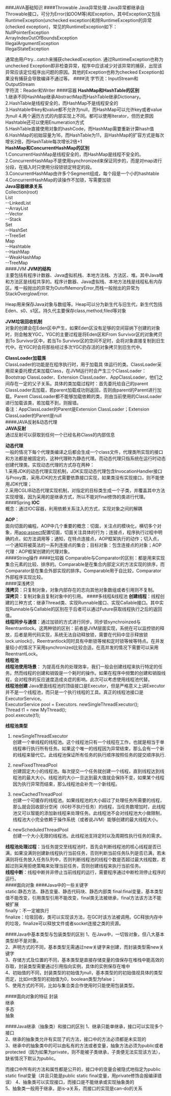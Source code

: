 ###JAVA基础知识
####Throwable Java异常处理 
Java异常都继承自Throwable接口，可分为Error(如OOM等)和Exception，其中Exception又包括RuntimeException(unchecked exception)和除RuntimeException的异常(checked exception)，常见的RuntimeException如下：  
NullPointerException  
ArrayIndexOutOfBoundsException  
IllegalArgumentException  
IllegalStateException  

通常由用户try...catch来捕获checkedException. 通过RuntimeException也称为unchecked Exception即非检查异常，程序中应该减少对该异常的捕获，出现该异常应该定位程序出问题的原因。其他的Exception也称为checked Exception如果没有捕获会导致编译不通过等。
####流
字节流：InputStream和OutputStream  
字符流：Reader和Writer 
####容器 
**HashMap和HashTable的区别**   
1.继承不同HashMap继承AbstractMap而HashTable继承Dictionary。  
2.HashTable是线程安全的，而HashMap不是线程安全的  
3.Hashtable中key和value都不允许为null，而HashMap可以允许key或者value为null
4.两个遍历方式的内部实现上不同。都可以使用Iterator，但历史原因Hashtable还可以使用Enumeration方式  
5.HashTable直接使用对象的hashCode，而HashMap需要重新计算hash值  
6.HashMap的初始容量为16，而HashTable为11，且HashMap的扩容方式是每次增长2倍，而HashTable每次增长2倍+1  
**HashMap和ConcurrentHashMap的区别**  
1.ConcurrentHashMap是线程安全的，而HashMap是线程不安全的。  
2.ConcurrentHashMap不是使用synchronized来保证同步的，而是对map进行分段，在插入时只使用分段锁锁定特定的段。  
3.ConcurrentHashMap由许多个Segment组成，每个段是一个小的hashtable   
4.ConcurrentHashMap的读操作不加锁，写需要加锁    
**Java容器继承关系**  
Collection(root)  
List  
--LinkedList  
--ArrayList  
--Vector  
--Stack  
Set  
--HashSet  
--TreeSet  
Map  
--Hashtable  
--HashMap  
--WeakHashMap  
--TreeMap  
####JVM 
**JVM的结构**   
主要包括有程序计数器、Java虚拟机栈、本地方法栈、方法区、堆。其中Java堆和方法区是线程共享的。程序计数器、Java虚拟栈、本地方法栈是线程私有内存区。堆一般抛出的异常为OutofMemoryError,而栈一般抛出的异常为StackOverglowError.  

Heap用来保存Java对象与数组等。Heap可以分为新生代与旧生代，新生代包括Eden、s0、s1区。持久代主要保存class,method,filed等对象  
  
**JVM垃圾回收机制**  
对象的创建会在Eden区中产生，如果Eden区没有足够的空间容纳下创建的对象时，则会触发YGC，YGC的主要过程是将Eden区和From Survivor区的对象拷贝到To Survivor区中，若当To Survivor区的空间不足时，会将对象直接复制到旧生代中。在YGC时会将那些经过多次YGC扔存活的对象拷贝到旧生代中。  

**ClassLoader加载类**  
ClassLoader的功能是在程序执行时，用于加载具
体运行的类。ClassLoader采用双亲委托模式来加载Class，在JVM运行时会产生三个ClassLoader：Bootstrap ClassLoader、Extension ClassLoader、AppClassLoader，他们之间存在一定的父子关系。具体的类加载过程时：首先委托给自己的parent ClassLoader去加载，若parent加载成功则返回，否则由parent的Parent进行加载。Parent ClassLoader都不能够加载依赖的类，则由当前使用的ClassLoader进行加载该类，若加载不到，则报错。  
备注：AppClassLoader的Parent是Extension ClassLoader；Extension ClassLoader的Parent是null  
####JAVA反射&动态代理    
**JAVA反射**  
通过反射可以获取到任何一个已经名称Class的内部信息  

**动态代理**  
一般的情况下每个代理类编译之后都会生成一个class文件，代理类所实现的接口和方法都是被固定的，这种代理称为静态代理。而动态代理只指系统在运行时动态创建代理类。实现动态代理的方式存在两种：  
1.采用JDK的动态代理实现机制，JDK实现动态代理包含InvocationHandler接口与Proxy类，采用JDK的方式需要依靠接口实现，如果类没有实现接口，则不能使用JDK代理；  
2.采用CGLIB动态代理实现机制，对指定的目标类生成一个子类，并覆盖其中方法实现增强，因为采用的是继承方式，所以不能对final修饰的类进行代理。    
####Spring 
**IOC**  
概念：通过IOC容器，利用依赖关系注入的方式，实现对象之间的解耦 
  
**AOP**：  
面向切面的编程。AOP中几个重要的概念：切面，关注点的模块化，横切多个对象，用<aop:aspect>配置切面，切面关注具体的行为；连接点，程序执行过程中明确的点，如方法调用等；通知，在特点连接点，AOP框架执行的动作；切入点，一个通知将被英法的一系列连接点的集合；目标对象：包含连接点的对象；AOP代理：AOP框架创建的代理对象。  
####String操作
####比较器 
Comparable与Comparator的区别：都是用来实现集合元素的比较、排序的。Comparable是在集合内部定义的方法实现的排序，而Comparator是在集合外部实现的排序。Comparable用于自比较，Comparator外部程序实现比较。  
####深浅拷贝  
**浅拷贝**：只复制对象，对象内部存在的志向其他对象数组或者引用则不复制。  
**深拷贝**：复制对象且复制对象中的引用。
####多线程&线程池
**创建线程**：线程创建的三种方式：继承Thread类、实现Runnable接口、实现Callable接口。其中实现Runnable与Callable的区别在于后者可以通过Future获取线程执行之后的返回值。  
**线程同步与通信**：通过加锁的方式进行同步。同步锁synchroinzed与Reentrantlock。这两种锁的区别：前者是JVM层面实现，系统在可以监控锁的释放，后者是用代码实现，系统无法自动释放锁，需要在代码中显示释放锁lock.unlock()，Reentrantlock同时具有中断锁等候和定时锁等候等特点。在并发量较小的情况下采用synchronized比较合适，在高并发的情况下需要可以采用ReentrantLock。  
**线程池**  
**线程池使用场景**：  为提高任务的处理效率，我们一般会创建线程来执行特定的任务。然而线程的创建和销毁是一个耗时的操作。如果在程序中频繁的创建和销毁线程，会对程序的反应速度造成炎症的影响。此次可以考虑使用线程池代替。  
**线程池创建**
Java里面线程池的顶级接口是Executor，但是严格意义上讲Executor并不是一个线程池，而只是一个执行线程的工具。真正的线程池接口是ExecutorService。  
ExecutorService pool = Executors. newSingleThreadExecutor();  
Thread t1 = new MyThread();  
pool.execute(t1);  

**线程池类型**

1. newSingleThreadExecutor  
创建一个单线程的线程池。这个线程池只有一个线程在工作，也就是相当于单线程串行执行所有任务。如果这个唯一的线程因为异常结束，那么会有一个新的线程来替代它。此线程池保证所有任务的执行顺序按照任务的提交顺序执行.
  
2. newFixedThreadPool  
创建固定大小的线程池。每次提交一个任务就创建一个线程，直到线程达到线程池的最大大小。线程池的大小一旦达到最大值就会保持不变，如果某个线程因为执行异常而结束，那么线程池会补充一个新线程。  

3. newCachedThreadPool  
创建一个可缓存的线程池。如果线程池的大小超过了处理任务所需要的线程，
那么就会回收部分空闲（60秒不执行任务）的线程，当任务数增加时，此线程池又可以智能的添加新线程来处理任务。此线程池不会对线程池大小做限制，线程池大小完全依赖于操作系统（或者说JVM）能够创建的最大线程大小。 
 
4. newScheduledThreadPool  
创建一个大小无限的线程池。此线程池支持定时以及周期性执行任务的需求。

**线程池处理过程**：当任务提交至线程池时，首先会判断线程池的核心线程是否已满，如果没满则创建新线程执行当前任务，否则判断当前任务队列是否已满，若未满则将任务放入任务队列中，否则判断线程池的线程个数是否超过最大线程数，若超过则采用拒绝策略来处理当前任务，否则创建线程来执行当前任务。  
**线程中断**：线程中断并非停止当前线程的运行，需要程序通过中断检测停止程序的运行。  
####面向对象
####Java中的一些关键字  
static:静态方法、静态变量、静态代码块、静态内部类
final:final变量，基本类型值不能改变，引用类型引用不能改变，final类无法被继承，final方法该方法不能被扩展   
finally：不一定被执行  
finalize：垃圾回收，类可以实现该方法，在GC时该方法被调用。GC释放内存中的垃圾，finalize可以释放文件或者socket连接之类的资源。

####Java中基本类型与包装类型的区别
1、在Java中，一切皆对象，但八大基本类型却不是对象。  
2、声明方式的不同，基本类型无需通过new关键字来创建，而封装类型需new关键字  
3、存储方式及位置的不同，基本类型是直接存储变量的值保存在堆栈中能高效的存取，封装类型需要通过引用指向实例，具体的实例保存在堆中  
4、初始值的不同，封装类型的初始值为null，基本类型的的初始值视具体的类型而定，比如int类型的初始值为0，boolean类型为false；  
5、使用方式的不同，比如与集合类合作使用时只能使用包装类型。

####面向对象的特征
封装  
继承  
多态  
抽象

####Java继承（抽象类）和接口的区别
1、继承只能单继承，接口可以实现多个接口  
2、继承的抽象类允许有实现了的方法，接口中的方法必须都是未实现的  
3、继承中的抽象类中的可以由私有的方法或者变量，抽象方法必须为public或者protected（因为如果为private，则不能被子类继承，子类便无法实现该方法），缺省情况下默认为public。  

而接口中所有的方法和属性都是公开的，接口中的变量会被隐式地指定为public static final变量（并且只能是public static final变量，用private修饰会报编译错误） 
4、抽象类可以实现接口，而接口是不能继承或实现抽象类的  
5、抽象类一般用于继承，是is-a关系，而接口的实现是can-do的关系  
  
